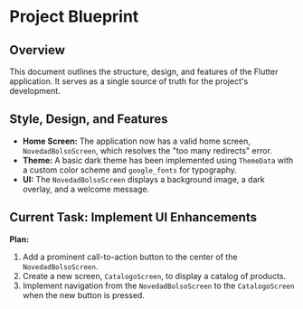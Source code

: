 # Project Blueprint

## Overview

This document outlines the structure, design, and features of the Flutter application. It serves as a single source of truth for the project's development.

## Style, Design, and Features

- **Home Screen:** The application now has a valid home screen, `NovedadBolsoScreen`, which resolves the "too many redirects" error.
- **Theme:** A basic dark theme has been implemented using `ThemeData` with a custom color scheme and `google_fonts` for typography.
- **UI:** The `NovedadBolsoScreen` displays a background image, a dark overlay, and a welcome message.

## Current Task: Implement UI Enhancements

**Plan:**
1.  Add a prominent call-to-action button to the center of the `NovedadBolsoScreen`.
2.  Create a new screen, `CatalogoScreen`, to display a catalog of products.
3.  Implement navigation from the `NovedadBolsoScreen` to the `CatalogoScreen` when the new button is pressed.
